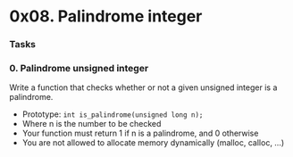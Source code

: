 # 0x08. Palindrome integer
### Tasks
### 0. Palindrome unsigned integer
Write a function that checks whether or not a given unsigned integer is a palindrome.

* Prototype: `int is_palindrome(unsigned long n);`
* Where n is the number to be checked
* Your function must return 1 if n is a palindrome, and 0 otherwise
* You are not allowed to allocate memory dynamically (malloc, calloc, …)